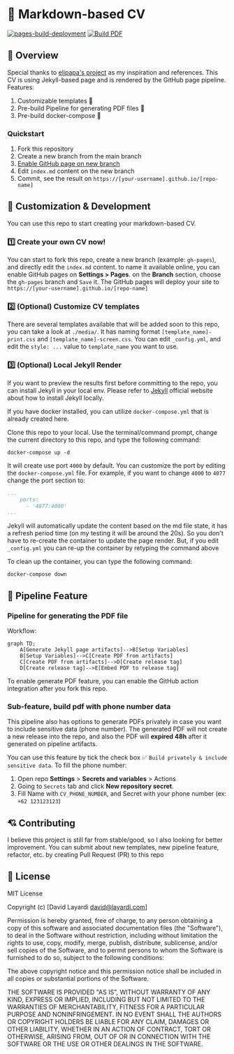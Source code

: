 # 📄 Markdown-based CV

[![pages-build-deployment](https://github.com/doctor500/cv/actions/workflows/pages/pages-build-deployment/badge.svg)](https://github.com/doctor500/cv/actions/workflows/pages/pages-build-deployment)
[![Build PDF](https://github.com/doctor500/cv/actions/workflows/publish-pdf.yml/badge.svg)](https://github.com/doctor500/cv/actions/workflows/publish-pdf.yml)

## 👋 Overview
Special thanks to [elipapa's project](https://github.com/elipapa/markdown-cv) as my inspiration and references. This CV is using Jekyll-based page and is rendered by the GitHub page pipeline. Features:
1. Customizable templates 🎨
2. Pre-build Pipeline for generating PDF files 📄
3. Pre-build docker-compose 🐳

### Quickstart
1. Fork this repository
2. Create a new branch from the main branch
3. [Enable GitHub page on new branch](https://docs.github.com/en/pages/getting-started-with-github-pages/creating-a-github-pages-site#creating-your-site)
3. Edit `index.md` content on the new branch
4. Commit, see the result on `https://[your-username].github.io/[repo-name]`

## 🎨 Customization & Development

You can use this repo to start creating your markdown-based CV.
### 1️⃣ Create your own CV now!
You can start to fork this repo, create a new branch (example: `gh-pages`), and directly edit the `index.md` content. to name it available online, you can enable GitHub pages on **Settings > Pages**. on the **Branch** section, choose the `gh-pages` branch and `Save` it. The GitHub pages will deploy your site to `https://[your-username].github.io/[repo-name]`

### 2️⃣ (Optional) Customize CV templates
There are several templates available that will be added soon to this repo, you can take a look at `./media/`.
It has naming format `[template_name]-print.css` and `[template_name]-screen.css`. You can edit `_config.yml`, and edit the `style: ...` value to `template_name` you want to use.

### 3️⃣ (Optional) Local Jekyll Render
If you want to preview the results first before committing to the repo, you can install Jekyll in your local env. Please refer to [Jekyll](https://jekyllrb.com/) official website about how to install Jekyll locally. 

If you have docker installed, you can utilize `docker-compose.yml` that is already created here.

Clone this repo to your local. Use the terminal/command prompt, change the current directory to this repo, and type the following command:
```Shell
docker-compose up -d
```

It will create use port `4000` by default. You can customize the port by editing the `docker-compose.yml` file. For example, if you want to change `4000` to `4077` change the port section to:
```YAML
...
    ports:
      - '4077:4000'
...
```
Jekyll will automatically update the content based on the md file state, it has a refresh period time (on my testing it will be around the 20s). So you don't have to re-create the container to update the page render. But, if you edit `_config.yml` you can re-up the container by retyping the command above

To clean up the container, you can type the following command:
```Shell
docker-compose down
```

## 🤖 Pipeline Feature
### Pipeline for generating the PDF file
Workflow:
```mermaid
graph TD;
    A[Generate Jekyll page artifacts]-->B[Setup Variables]
    B[Setup Variables]-->C[Create PDF from artifacts]
    C[Create PDF from artifacts]-->D[Create release tag]
    D[Create release tag]-->E[Embed PDF to release tag]
```
To enable generate PDF feature, you can enable the GitHub action integration after you fork this repo. 

### Sub-feature, build pdf with phone number data
This pipeline also has options to generate PDFs privately in case you want to include sensitive data (phone number). The generated PDF will not create a new release into the repo, and also the PDF will **expired 48h** after it generated on pipeline artifacts.

You can use this feature by tick the check box ✅ `Build privately & include sensitive data`. To fill the phone number:
1. Open repo **Settings** > **Secrets and variables** > Actions
2. Going to `Secrets` tab and click **New repository secret**.
3. Fill Name with `CV_PHONE_NUMBER`, and Secret with your phone number (ex: `+62 123123123`)

## 💘 Contributing
I believe this project is still far from stable/good, so I also looking for better improvement. You can submit about new templates, new pipeline feature, refactor, etc. by creating Pull Request (PR) to this repo

## 🪪 License
MIT License

Copyright (c) [David Layardi david@layardi.com]

Permission is hereby granted, free of charge, to any person obtaining a copy of this software and associated documentation files (the "Software"), to deal in the Software without restriction, including without limitation the rights to use, copy, modify, merge, publish, distribute, sublicense, and/or sell copies of the Software, and to permit persons to whom the Software is furnished to do so, subject to the following conditions:

The above copyright notice and this permission notice shall be included in all copies or substantial portions of the Software.

THE SOFTWARE IS PROVIDED "AS IS", WITHOUT WARRANTY OF ANY KIND, EXPRESS OR IMPLIED, INCLUDING BUT NOT LIMITED TO THE WARRANTIES OF MERCHANTABILITY, FITNESS FOR A PARTICULAR PURPOSE AND NONINFRINGEMENT. IN NO EVENT SHALL THE AUTHORS OR COPYRIGHT HOLDERS BE LIABLE FOR ANY CLAIM, DAMAGES OR OTHER LIABILITY, WHETHER IN AN ACTION OF CONTRACT, TORT OR OTHERWISE, ARISING FROM, OUT OF OR IN CONNECTION WITH THE SOFTWARE OR THE USE OR OTHER DEALINGS IN THE SOFTWARE.
